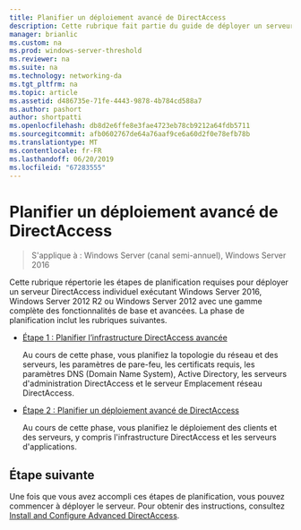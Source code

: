 ```yaml
---
title: Planifier un déploiement avancé de DirectAccess
description: Cette rubrique fait partie du guide de déployer un serveur DirectAccess unique avec les paramètres avancés pour Windows Server 2016
manager: brianlic
ms.custom: na
ms.prod: windows-server-threshold
ms.reviewer: na
ms.suite: na
ms.technology: networking-da
ms.tgt_pltfrm: na
ms.topic: article
ms.assetid: d486735e-71fe-4443-9878-4b784cd588a7
ms.author: pashort
author: shortpatti
ms.openlocfilehash: db8d2e6ffe8e3fae4723eb78cb9212a64fdb5711
ms.sourcegitcommit: afb0602767de64a76aaf9ce6a60d2f0e78efb78b
ms.translationtype: MT
ms.contentlocale: fr-FR
ms.lasthandoff: 06/20/2019
ms.locfileid: "67283555"
---
```

# <a name="plan-an-advanced-directaccess-deployment"></a>Planifier un déploiement avancé de DirectAccess

>S'applique à : Windows Server (canal semi-annuel), Windows Server 2016

Cette rubrique répertorie les étapes de planification requises pour déployer un serveur DirectAccess individuel exécutant Windows Server 2016, Windows Server 2012 R2 ou Windows Server 2012 avec une gamme complète des fonctionnalités de base et avancées. La phase de planification inclut les rubriques suivantes.  
  
-   [Étape 1 : Planifier l’infrastructure DirectAccess avancée](da-adv-plan-s1-infrastructure.md)  
  
    Au cours de cette phase, vous planifiez la topologie du réseau et des serveurs, les paramètres de pare-feu, les certificats requis, les paramètres DNS (Domain Name System), Active Directory, les serveurs d'administration DirectAccess et le serveur Emplacement réseau DirectAccess.  
  
-   [Étape 2 : Planifier un déploiement avancé de DirectAccess](da-adv-plan-s2-deployments.md)  
  
    Au cours de cette phase, vous planifiez le déploiement des clients et des serveurs, y compris l'infrastructure DirectAccess et les serveurs d'applications.  
  
## <a name="next-step"></a>Étape suivante  
Une fois que vous avez accompli ces étapes de planification, vous pouvez commencer à déployer le serveur. Pour obtenir des instructions, consultez [Install and Configure Advanced DirectAccess](Install-and-Configure-Advanced-DirectAccess.md).  
  


